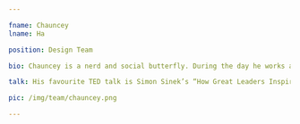 ```yaml
---

fname: Chauncey
lname: Ha

position: Design Team

bio: Chauncey is a nerd and social butterfly. During the day he works as a graphic designer and marketing coordinator. At night he's either playing video games or at a social event. When he has time he's planning a vacation or taking pictures on his mobile.

talk: His favourite TED talk is Simon Sinek’s “How Great Leaders Inspire Action.”

pic: /img/team/chauncey.png

---
```

